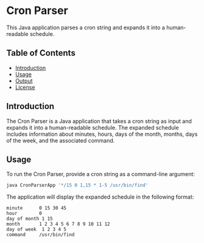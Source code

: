 # Cron Parser

This Java application parses a cron string and expands it into a human-readable schedule.

## Table of Contents

- [Introduction](#introduction)
- [Usage](#usage)
- [Output](#output)
- [License](#license)

## Introduction

The Cron Parser is a Java application that takes a cron string as input and expands it into a human-readable schedule. The expanded schedule includes information about minutes, hours, days of the month, months, days of the week, and the associated command.

## Usage

To run the Cron Parser, provide a cron string as a command-line argument:

```sh
java CronParserApp '*/15 0 1,15 * 1-5 /usr/bin/find'
```
The application will display the expanded schedule in the following format:

```commandline
minute      0 15 30 45
hour        0
day of month 1 15
month       1 2 3 4 5 6 7 8 9 10 11 12
day of week  1 2 3 4 5
command     /usr/bin/find

```

